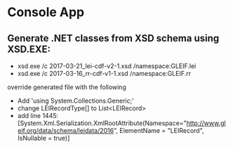 ﻿# Console App 

## Generate .NET classes from XSD schema using XSD.EXE:
* xsd.exe /c 2017-03-21_lei-cdf-v2-1.xsd /namespace:GLEIF.lei
* xsd.exe /c 2017-03-16_rr-cdf-v1-1.xsd /namespace:GLEIF.rr

override generated file with the following
* Add 'using System.Collections.Generic;'
* change LEIRecordType[] to List\<LEIRecord>
* add line 1445: [System.Xml.Serialization.XmlRootAttribute(Namespace="http://www.gleif.org/data/schema/leidata/2016", ElementName = "LEIRecord", IsNullable = true)]